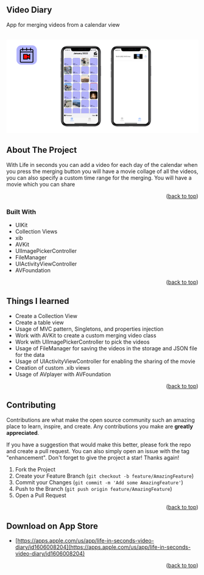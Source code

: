 ## Video Diary
App for merging videos from a calendar view 



<!-- PROJECT LOGO -->
<br />
<div align="center">
  <a href="https://github.com/Riccardoios/video-diary/">
    <img src="images/life in seconds.png" ">
  </a>

</div>





<!-- ABOUT THE PROJECT -->
## About The Project

With Life in seconds you can add a video for each day of the calendar when you press the merging button you will have a movie collage of all the videos, you can also specify a custom time range for the merging. You will have a movie which you can share

<p align="right">(<a href="#top">back to top</a>)</p>



### Built With

* UIKit
* Collection Views
* xib
* AVKit
* UIImagePickerController
* FileManager
* UIActivityViewController
* AVFoundation

<p align="right">(<a href="#top">back to top</a>)</p>



<!-- Things I learned -->
## Things I learned

* Create a Collection View
* Create a table view
* Usage of MVC pattern, Singletons, and properties injection
* Work with AVKit to create a custom merging video class
* Work with UIImagePickerController to pick the videos
* Usage of FileManager for saving the videos in the storage and JSON file for the data
* Usage of UIActivityViewController for enabling the sharing of the movie
* Creation of custom .xib views
* Usage of AVplayer with AVFoundation



<p align="right">(<a href="#top">back to top</a>)</p>



<!-- CONTRIBUTING -->
## Contributing

Contributions are what make the open source community such an amazing place to learn, inspire, and create. Any contributions you make are **greatly appreciated**.

If you have a suggestion that would make this better, please fork the repo and create a pull request. You can also simply open an issue with the tag "enhancement".
Don't forget to give the project a star! Thanks again!

1. Fork the Project
2. Create your Feature Branch (`git checkout -b feature/AmazingFeature`)
3. Commit your Changes (`git commit -m 'Add some AmazingFeature'`)
4. Push to the Branch (`git push origin feature/AmazingFeature`)
5. Open a Pull Request

<p align="right">(<a href="#top">back to top</a>)</p>



<!-- Download on App Store -->
## Download on App Store

* [https://apps.apple.com/us/app/life-in-seconds-video-diary/id1606008204](https://apps.apple.com/us/app/life-in-seconds-video-diary/id1606008204)


<p align="right">(<a href="#top">back to top</a>)</p>


